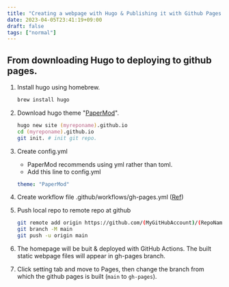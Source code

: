```yaml
---
title: "Creating a webpage with Hugo & Publishing it with Github Pages. "
date: 2023-04-05T23:41:19+09:00
draft: false
tags: ["normal"]
---
```


## From downloading Hugo to deploying to github pages.
1. Install hugo using homebrew.
    ```zsh
    brew install hugo
    ```
2. Download hugo theme "[PaperMod](https://github.com/adityatelange/hugo-PaperMod)".
    ```zsh
    hugo new site (myreponame).github.io
    cd (myreponame).github.io
    git init. # init git repo.
    ```
3. Create config.yml
    - PaperMod recommends using yml rather than toml.
    - Add this line to config.yml
    ```yml
    theme: "PaperMod"
    ```
4. Create workflow file .github/workflows/gh-pages.yml ([Ref](https://github.com/peaceiris/actions-gh-pages))

5. Push local repo to remote repo at github
    ```bash
    git remote add origin https://github.com/(MyGitHubAccount)/(RepoName).git
    git branch -M main
    git push -u origin main
    ```
6. The homepage will be buit & deployed with GitHub Actions. The built static webpage files will appear in gh-pages branch.
7. Click setting tab and move to Pages, then change the branch from which the github pages is built (`main` to `gh-pages`). 